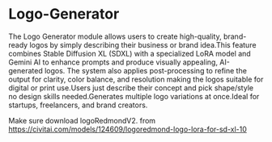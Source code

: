 # Logo-Generator
The Logo Generator module allows users to create high-quality, brand-ready logos by simply describing their business or brand idea.This feature combines Stable Diffusion XL (SDXL) with a specialized LoRA model and Gemini AI to enhance prompts and produce visually appealing, AI-generated logos. The system also applies post-processing to refine the output for clarity, color balance, and resolution making the logos suitable for digital or print use.Users just describe their concept and pick shape/style no design skills needed.Generates multiple logo variations at once.Ideal for startups, freelancers, and brand creators.

Make sure download logoRedmondV2. from https://civitai.com/models/124609/logoredmond-logo-lora-for-sd-xl-10
